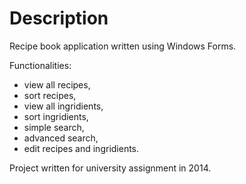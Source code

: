 # Description
Recipe book application written using Windows Forms. 

Functionalities: 
- view all recipes, 
- sort recipes,
- view all ingridients,
- sort ingridients,
- simple search, 
- advanced search,
- edit recipes and ingridients.

Project written for university assignment in 2014.
